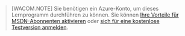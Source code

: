 > [WACOM.NOTE]
> Sie benötigen ein Azure-Konto, um dieses Lernprogramm durchführen zu können. Sie können [Ihre Vorteile für MSDN-Abonnenten aktivieren][Ihre Vorteile für MSDN-Abonnenten aktivieren] oder [sich für eine kostenlose Testversion anmelden][sich für eine kostenlose Testversion anmelden].

  [Ihre Vorteile für MSDN-Abonnenten aktivieren]: /de-de/pricing/member-offers/msdn-benefits-details/?WT.mc_id=A85619ABF
  [sich für eine kostenlose Testversion anmelden]: /de-de/pricing/free-trial/?WT.mc_id=A85619ABF
